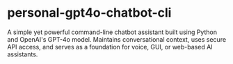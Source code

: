 # personal-gpt4o-chatbot-cli
A simple yet powerful command-line chatbot assistant built using Python and OpenAI's GPT-4o model. Maintains conversational context, uses secure API access, and serves as a foundation for voice, GUI, or web-based AI assistants.
